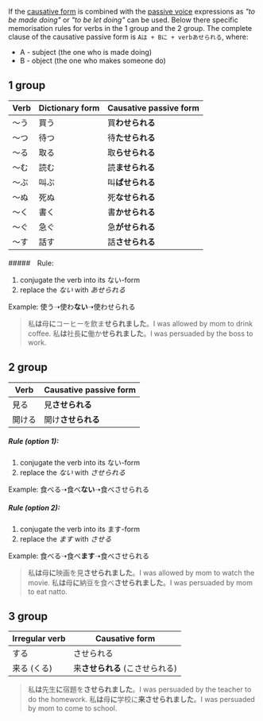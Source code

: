 If the [causative form](99) is combined with the [passive voice](137) expressions as *"to be made doing"* or *"to be let doing"* can be used. Below there specific memorisation rules for verbs in the 1 group and the 2 group.
The complete clause of the causative passive form is `Aは + Bに + verbあせられる`, where:
- A - subject (the one who is made doing)
- B - object (the one who makes someone do)

## 1 group
|Verb|Dictionary form|Causative passive form|
|-|-|-|
|～う|買う|買**わせられる**|
|～つ|待つ|待**たせられる**|
|～る|取る|取**らせられる**|
|～む|読む|読**ませられる**|
|～ぶ|叫ぶ|叫**ばせられる**|
|～ぬ|死ぬ|死**なせられる**|
|～く|書く|書**かせられる**|
|～ぐ|急ぐ|急**がせられる**|
|～す|話す|話**させられる**|

#####　Rule:
1) conjugate the verb into its ない-form
2) replace the *ない* with *あせられる*

Example: 使う➝使わ**ない**➝使わせられる

>私**は**母**に**コーヒーを飲ま**せられました**。I was allowed by mom to drink coffee.
>私**は**社長**に**働か**せられました**。I was persuaded by the boss to work.

## 2 group
|Verb|Causative passive form|
|-|-|
|見る|見**させられる**|
|開ける|開け**させられる**|

##### Rule (option 1):
1) conjugate the verb into its ない-form
2) replace the *ない* with *させられる*

Example: 食べる➝食べ**ない**➝食べさせられる

##### Rule (option 2):
1) conjugate the verb into its ます-form
2) replace the *ます* with *させる*

Example: 食べる➝食べ**ます**➝食べさせられる

>私**は**母**に**映画を見**させられました**。I was allowed by mom to watch the movie.
>私**は**母**に**納豆を食べ**させられました**。I was persuaded by mom to eat natto.

## 3 group
|Irregular verb|Causative form|
|-|-|
|する|させられる|
|来る (くる)|来**させられる** (こさせられる)|

>私**は**先生**に**宿題を**させられました**。I was persuaded by the teacher to do the homework.
>私**は**母**に**学校に**来させられました**。I was persuaded by mom to come to school.